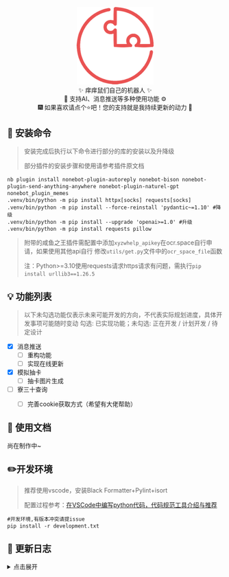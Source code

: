 <div align="center">
  <a href="https://v2.nonebot.dev/store"><img src="./image/README/nbp_logo.png" width="180" height="180" alt="NoneBotPluginLogo"></a>
</div>
<div align="center">
    ✨ 痒痒鼠们自己的机器人 ✨<br/>
    🧬 支持AI、消息推送等多种使用功能 ⚙️<br/>
    🎆 如果喜欢请点个⭐吧！您的支持就是我持续更新的动力 🎉<br/>
</div>

## 🎁 安装命令

> 安装完成后执行以下命令进行部分的库的安装以及升降级
>
> 部分插件的安装步骤和使用请参考插件原文档

```
nb plugin install nonebot-plugin-autoreply nonebot-bison nonebot-plugin-send-anything-anywhere nonebot-plugin-naturel-gpt  nonebot_plugin_memes 
.venv/bin/python -m pip install httpx[socks] requests[socks]
.venv/bin/python -m pip install --force-reinstall 'pydantic~=1.10' #降级
.venv/bin/python -m pip install --upgrade 'openai>=1.0' #升级
.venv/bin/python -m pip install requests pillow
```

> 附带的咸鱼之王插件需配置中添加`xyzwhelp_apikey`在ocr.space自行申请，如果使用其他api自行 修改`utils/get.py`文件中的`ocr_space_file`函数
>
> 注：Python>=3.10使用requests请求https请求有问题，需执行`pip install urllib3==1.26.5`

## 💡 功能列表

> 以下未勾选功能仅表示未来可能开发的方向，不代表实际规划进度，具体开发事项可能随时变动
> 勾选: 已实现功能；未勾选: 正在开发 / 计划开发 / 待定设计

- [x] 消息推送
  - [ ] 重构功能
  - [ ] 实现在线更新

- [x] 模拟抽卡
  - [ ] 抽卡图片生成
- [ ] 寮三十查询
  - [ ] 完善cookie获取方式（希望有大佬帮助）



## 📄 使用文档

尚在制作中~

## ✏️开发环境

> 推荐使用vscode，安装Black Formatter+Pylint+isort
>
> 配置过程参考：[在VSCode中编写python代码，代码规范工具介绍与推荐](https://blog.csdn.net/shiwanghualuo/article/details/131750278)

```shell
#开发环境,有版本冲突请提issue
pip install -r development.txt
```

## 🎢 更新日志

<details>
<summary>点击展开</summary>
### [2024/7/3] v1.1.0 抽卡模块上线

- 抽卡功能实现
- 确定项目整体结构

### [2024/6/28] v1.0.0 机器人发布

- 完善项目说明

</details>
